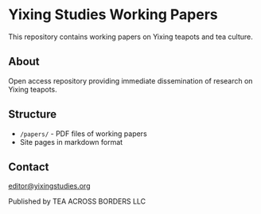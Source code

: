 # Yixing Studies Working Papers

This repository contains working papers on Yixing teapots and tea culture.

## About
Open access repository providing immediate dissemination of research on Yixing teapots.

## Structure
- `/papers/` - PDF files of working papers
- Site pages in markdown format

## Contact
editor@yixingstudies.org

Published by TEA ACROSS BORDERS LLC